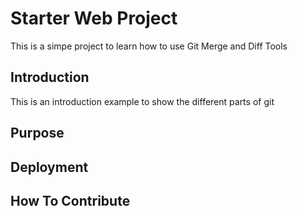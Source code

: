# Starter Web Project

This is a simpe project to learn how to use Git Merge and Diff Tools

## Introduction

This is an introduction example to show the different parts of git

## Purpose

## Deployment

## How To Contribute